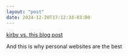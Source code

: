 ```yaml
---
layout: "post"
date: 2024-12-20T17:12:33-03:00
---
```


[kirby vs. this blog post](https://mgx.me/kirby-vs-this-blog-post)

And this is why personal websites are the best
